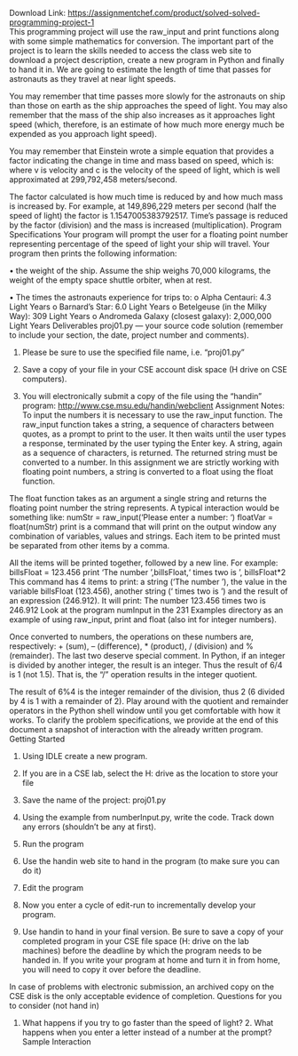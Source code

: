 Download Link: https://assignmentchef.com/product/solved-solved-programming-project-1
<br>
This programming project will use the raw_input and print functions along with some simple mathematics for conversion. The important part of the project is to learn the skills needed to access the class web site to download a project description, create a new program in Python and finally to hand it in. We are going to estimate the length of time that passes for astronauts as they travel at near light speeds.

You may remember that time passes more slowly for the astronauts on ship than those on earth as the ship approaches the speed of light. You may also remember that the mass of the ship also increases as it approaches light speed (which, therefore, is an estimate of how much more energy much be expended as you approach light speed).

You may remember that Einstein wrote a simple equation that provides a factor indicating the change in time and mass based on speed, which is: where v is velocity and c is the velocity of the speed of light, which is well approximated at 299,792,458 meters/second.

The factor calculated is how much time is reduced by and how much mass is increased by. For example, at 149,896,229 meters per second (half the speed of light) the factor is 1.1547005383792517. Time’s passage is reduced by the factor (division) and the mass is increased (multiplication). Program Specifications Your program will prompt the user for a floating point number representing percentage of the speed of light your ship will travel. Your program then prints the following information:

• the weight of the ship. Assume the ship weighs 70,000 kilograms, the weight of the empty space shuttle orbiter, when at rest.

• The times the astronauts experience for trips to: o Alpha Centauri: 4.3 Light Years o Barnard’s Star: 6.0 Light Years o Betelgeuse (in the Milky Way): 309 Light Years o Andromeda Galaxy (closest galaxy): 2,000,000 Light Years Deliverables proj01.py — your source code solution (remember to include your section, the date, project number and comments).

1. Please be sure to use the specified file name, i.e. “proj01.py”

2. Save a copy of your file in your CSE account disk space (H drive on CSE computers).

3. You will electronically submit a copy of the file using the “handin” program: http://www.cse.msu.edu/handin/webclient Assignment Notes: To input the numbers it is necessary to use the raw_input function. The raw_input function takes a string, a sequence of characters between quotes, as a prompt to print to the user. It then waits until the user types a response, terminated by the user typing the Enter key. A string, again as a sequence of characters, is returned. The returned string must be converted to a number. In this assignment we are strictly working with floating point numbers, a string is converted to a float using the float function.

The float function takes as an argument a single string and returns the floating point number the string represents. A typical interaction would be something like: numStr = raw_input(‘Please enter a number: ‘) floatVar = float(numStr) print is a command that will print on the output window any combination of variables, values and strings. Each item to be printed must be separated from other items by a comma.

All the items will be printed together, followed by a new line. For example: billsFloat = 123.456 print ‘The number ’,billsFloat,‘ times two is ’, billsFloat*2 This command has 4 items to print: a string (‘The number ’), the value in the variable billsFloat (123.456), another string (‘ times two is ’) and the result of an expression (246.912). It will print: The number 123.456 times two is 246.912 Look at the program numInput in the 231 Examples directory as an example of using raw_input, print and float (also int for integer numbers).

Once converted to numbers, the operations on these numbers are, respectively: + (sum), – (difference), * (product), / (division) and % (remainder). The last two deserve special comment. In Python, if an integer is divided by another integer, the result is an integer. Thus the result of 6/4 is 1 (not 1.5). That is, the “/” operation results in the integer quotient.

The result of 6%4 is the integer remainder of the division, thus 2 (6 divided by 4 is 1 with a remainder of 2). Play around with the quotient and remainder operators in the Python shell window until you get comfortable with how it works. To clarify the problem specifications, we provide at the end of this document a snapshot of interaction with the already written program. Getting Started

1. Using IDLE create a new program.

2. If you are in a CSE lab, select the H: drive as the location to store your file

3. Save the name of the project: proj01.py

4. Using the example from numberInput.py, write the code. Track down any errors (shouldn’t be any at first).

5. Run the program

6. Use the handin web site to hand in the program (to make sure you can do it)

7. Edit the program

8. Now you enter a cycle of edit-run to incrementally develop your program.

9. Use handin to hand in your final version. Be sure to save a copy of your completed program in your CSE file space (H: drive on the lab machines) before the deadline by which the program needs to be handed in. If you write your program at home and turn it in from home, you will need to copy it over before the deadline.

In case of problems with electronic submission, an archived copy on the CSE disk is the only acceptable evidence of completion. Questions for you to consider (not hand in)

1. What happens if you try to go faster than the speed of light? 2. What happens when you enter a letter instead of a number at the prompt? Sample Interaction